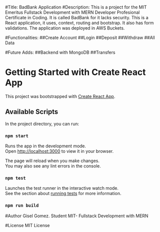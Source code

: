 #Title: BadBank Application 
#Description:
This is a project for the MIT Emeritus Fullstack Development with MERN Developer Profesional Certificate in Coding. It is called BadBank for it lacks security.
This is a React application, it uses, context, routing and bootstrap. It also has form validations. The application was deployed in AWS Buckets.

#Functionalities:
##Create Account
##Login
##Deposit
##Withdraw
##All Data

#Future Adds:
##Backend with MongoDB
##Transfers

# Getting Started with Create React App

This project was bootstrapped with [Create React App](https://github.com/facebook/create-react-app).

## Available Scripts

In the project directory, you can run:

### `npm start`

Runs the app in the development mode.\
Open [http://localhost:3000](http://localhost:3000) to view it in your browser.

The page will reload when you make changes.\
You may also see any lint errors in the console.

### `npm test`

Launches the test runner in the interactive watch mode.\
See the section about [running tests](https://facebook.github.io/create-react-app/docs/running-tests) for more information.

### `npm run build`

#Author
Gisel Gomez. Student MIT- Fullstack Development with MERN

#License
MIT License

